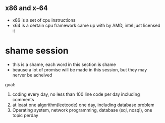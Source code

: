 ## x86 and x-64
- x86 is a set of cpu instructions 
- x64 is a certain cpu framework came up with by AMD, intel just licensed it


# shame session 

- this is a shame, each word in this section is shame
- beause a lot of promise will be made in this session, but they may nerver be acheived 


goal:

1. coding every day, no less than 100 line code per day including comments
2. at least one algorithm(leetcode) one day, including database problem
3. Operating system, network programming, database (sql, nosql), one topic perday

